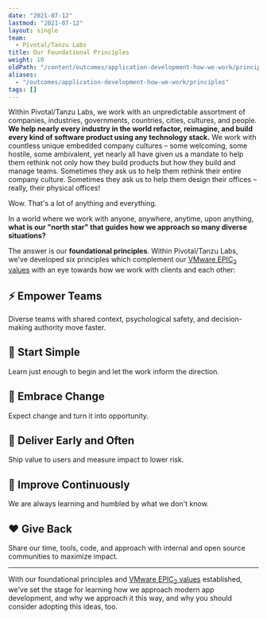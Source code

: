 ```yaml
---
date: "2021-07-12"
lastmod: "2021-07-12"
layout: single
team:
  - Pivotal/Tanzu Labs
title: Our Foundational Principles
weight: 10
oldPath: "/content/outcomes/application-development-how-we-work/principles.md"
aliases:
  - "/outcomes/application-development-how-we-work/principles"
tags: []
---
```


Within Pivotal/Tanzu Labs, we work with an unpredictable assortment of companies, industries, governments, countries, cities, cultures, and people. **We help nearly every industry in the world refactor, reimagine, and build every kind of software product using any technology stack.** We work with countless unique embedded company cultures – some welcoming, some hostile, some ambivalent, yet nearly all have given us a mandate to help them rethink not only how they build products but how they build and manage teams. Sometimes they ask us to help them rethink their entire company culture. Sometimes they ask us to help them design their offices – really, their physical offices!

Wow. That's a lot of anything and everything.

In a world where we work with anyone, anywhere, anytime, upon anything, **what is our "north star" that guides how we approach so many diverse situations?**

The answer is our **foundational principles**. Within Pivotal/Tanzu Labs, we've developed six principles which complement our [VMware EPIC<sub>2</sub> values](https://news.vmware.com/company/vmwares-culture-built-epic2-values) with an eye towards how we work with clients and each other:

## ⚡️ Empower Teams

Diverse teams with shared context, psychological safety, and decision-making authority move faster.

## 🌱 Start Simple

Learn just enough to begin and let the work inform the direction.

## 🦋 Embrace Change

Expect change and turn it into opportunity.

## 🚀 Deliver Early and Often

Ship value to users and measure impact to lower risk.

## 🔬 Improve Continuously

We are always learning and humbled by what we don't know.

## ❤️ Give Back

Share our time, tools, code, and approach with internal and open source communities to maximize impact.

---

With our foundational principles and [VMware EPIC<sub>2</sub> values](https://news.vmware.com/company/vmwares-culture-built-epic2-values) established, we've set the stage for learning how we approach modern app development, and why we approach it this way, and why you should consider adopting this ideas, too.
